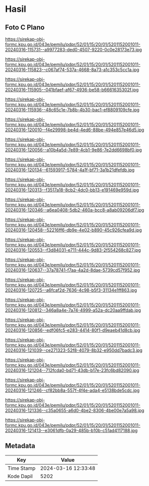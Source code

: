 # Hasil

## Foto C Plano

https://sirekap-obj-formc.kpu.go.id/043e/pemilu/pdpr/52/01/15/20/01/5201152001011-20240316-115731--a9977283-ded0-4507-9220-0c0e28173e73.jpg

https://sirekap-obj-formc.kpu.go.id/043e/pemilu/pdpr/52/01/15/20/01/5201152001011-20240316-115823--c067af74-537a-4668-8a73-a1c353c5cc1a.jpg

https://sirekap-obj-formc.kpu.go.id/043e/pemilu/pdpr/52/01/15/20/01/5201152001011-20240316-115905--041bfaef-af67-4936-be58-b6661635302f.jpg

https://sirekap-obj-formc.kpu.go.id/043e/pemilu/pdpr/52/01/15/20/01/5201152001011-20240316-115936--48c65c1e-7b8b-4b30-bac1-ef8809109cfe.jpg

https://sirekap-obj-formc.kpu.go.id/043e/pemilu/pdpr/52/01/15/20/01/5201152001011-20240316-120010--f4e29998-be4d-4ed6-88be-494e857e46d5.jpg

https://sirekap-obj-formc.kpu.go.id/043e/pemilu/pdpr/52/01/15/20/01/5201152001011-20240316-120056--a10b4a5d-7e89-4cb1-9e86-7e2dd6698bf0.jpg

https://sirekap-obj-formc.kpu.go.id/043e/pemilu/pdpr/52/01/15/20/01/5201152001011-20240316-120134--61593917-5784-4a1f-bf71-3a1b21dfefdb.jpg

https://sirekap-obj-formc.kpu.go.id/043e/pemilu/pdpr/52/01/15/20/01/5201152001011-20240316-120313--f3517a18-8cb2-4dc0-bb13-e191469e959d.jpg

https://sirekap-obj-formc.kpu.go.id/043e/pemilu/pdpr/52/01/15/20/01/5201152001011-20240316-120346--a6ea0408-5db2-460a-bcc8-a8ab09206df7.jpg

https://sirekap-obj-formc.kpu.go.id/043e/pemilu/pdpr/52/01/15/20/01/5201152001011-20240316-120458--52216ff6-db9e-4e02-b890-45c926cfea9d.jpg

https://sirekap-obj-formc.kpu.go.id/043e/pemilu/pdpr/52/01/15/20/01/5201152001011-20240316-120553--f3d84031-e711-444c-9d83-2f554268c827.jpg

https://sirekap-obj-formc.kpu.go.id/043e/pemilu/pdpr/52/01/15/20/01/5201152001011-20240316-120637--37a78741-f7aa-4a2d-8dae-5739cd57f952.jpg

https://sirekap-obj-formc.kpu.go.id/043e/pemilu/pdpr/52/01/15/20/01/5201152001011-20240316-120725--a6fcaf2d-7636-4c98-b5f3-31134e1ff863.jpg

https://sirekap-obj-formc.kpu.go.id/043e/pemilu/pdpr/52/01/15/20/01/5201152001011-20240316-120812--346a8a4e-7a74-4999-a52a-dc20aa9ffdab.jpg

https://sirekap-obj-formc.kpu.go.id/043e/pemilu/pdpr/52/01/15/20/01/5201152001011-20240316-120856--edf06fc5-e283-4414-80f1-d9eaeb41d8cb.jpg

https://sirekap-obj-formc.kpu.go.id/043e/pemilu/pdpr/52/01/15/20/01/5201152001011-20240316-121039--ce271323-52f8-4079-8b32-e950dd7badc3.jpg

https://sirekap-obj-formc.kpu.go.id/043e/pemilu/pdpr/52/01/15/20/01/5201152001011-20240316-121204--712fcda0-bd71-43db-b17e-23fc6bd82090.jpg

https://sirekap-obj-formc.kpu.go.id/043e/pemilu/pdpr/52/01/15/20/01/5201152001011-20240316-121246--cf82bb8a-557f-4f4e-ada4-e5138bde5cdc.jpg

https://sirekap-obj-formc.kpu.go.id/043e/pemilu/pdpr/52/01/15/20/01/5201152001011-20240316-121336--c35a0655-a6d0-4be2-8306-4be00e7a5a98.jpg

https://sirekap-obj-formc.kpu.go.id/043e/pemilu/pdpr/52/01/15/20/01/5201152001011-20240316-121413--e3061dfb-0a29-485b-b10b-c51ad4117188.jpg


## Metadata

| Key        | Value               |
| ---------- | ------------------- |
| Time Stamp | 2024-03-16 12:33:48 |
| Kode Dapil | 5202                |



